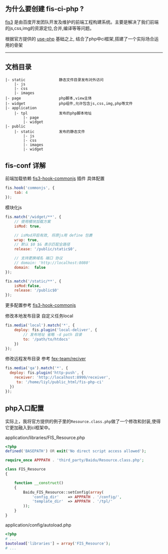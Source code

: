 ## 为什么要创建 fis-ci-php ?
[fis3](https://github.com/fex-team/fis3) 是由百度开发团队开发及维护的前端工程构建系统。主要是解决了我们前端的js,css,img的资源定位,合并,编译等等问题。

根据官方提供的 [use-php](https://github.com/fex-team/fis3-demo/tree/master/backend-resource-manage/use-php) 基础之上, 结合了php中ci框架,搭建了一个实际场合运用的骨架
****

## 文档目录

```
|- static               静态文件目录发布对外访问
    |- js
    |- css
    |- images
|- page                 php脚本,view主体
|- widget               php组件,允许包含js,css,img,php等文件
|- application          
    |- tpl              发布的php脚本地址
        |- page
        |- widget
|- public
    |- static           发布的静态文件
        |- js
        |- css
        |- images
        |- widget       
```


## fis-conf 详解

前端加载依赖 [fis3-hook-commonjs](https://github.com/fex-team/fis3-hook-commonjs) 插件
具体配置
```javascript
fis.hook('commonjs', {
    tab: 4
});
```

模块化js
```javascript
fis.match('/widget/**', {
    // 使用模块加载方案
    isMod: true,

    // isMod开启有效, 将原js用 define 包裹
    wrap: true,
    // 默认 $0 $& 表示匹配全路径
    release: '/public/static$0',

    // 支持更换域名 端口 协议
    // domain: 'http://localhost:8080'
    domain:  false
});

fis.match('/static/**', {
    isMod:false,
    release: '/public$0'
});
```
更多配置参考  [fis3-hook-commonjs](https://github.com/fex-team/fis3-hook-commonjs)

修改本地发布目录
自定义任务local
```javascript
fis.media('local').match('*', {
    deploy: fis.plugin('local-deliver', {
        // 发布地址 省略 -d path 目录
        to: '/path/to/htdocs'
    })
});
```

修改远程发布目录
参考 [fex-team/reciver](https://github.com/fex-team/receiver)

```javascript
fis.media('qa').match('*', {
  deploy: fis.plugin('http-push', {
    receiver: 'http://localhost:8999/receiver',
     to: '/home/liyl/public_html/fis-php-ci'
  })
});
```


## php入口配置
实际上，我将官方提供的例子里的`Resource.class.php`做了一个修改和封装,使得它更加融入到ci框架中。

application/libraries/FIS_Resource.php
```php
<?php
defined('BASEPATH') OR exit('No direct script access allowed');

require_once APPPATH . 'third_party/Baidu/Resource.class.php';

class FIS_Resource
{

    function __construct()
    {
        Baidu_FIS_Resource::setConfig(array(
            'config_dir'    => APPPATH . '/config/',
            'template_dir'  => APPPATH . '/tpl/'
        ));
    }
}
```
application/config/autoload.php
```php
<?php
# ...
$autoload['libraries'] = array('FIS_Resource');
# ...
```
